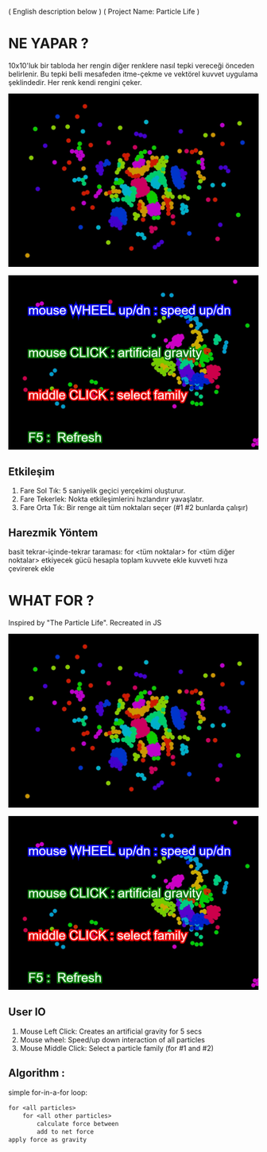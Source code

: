 ( English description below     )
( Project Name: Particle Life   )


# NE YAPAR ?                                
10x10'luk bir tabloda her rengin diğer renklere nasıl tepki vereceği önceden belirlenir.
Bu tepki belli mesafeden itme-çekme ve vektörel kuvvet uygulama şeklindedir.
Her renk kendi rengini çeker.

![Alt Text](images/EK1.jpg?raw=true "EkranKesiti")

![Alt Text](images/EK2.jpg?raw=true "EkranKesiti")


## Etkileşim

1. Fare Sol Tık:    5 saniyelik geçici yerçekimi oluşturur.
2. Fare Tekerlek:   Nokta etkileşimlerini hızlandırır yavaşlatır.
3. Fare Orta Tık:   Bir renge ait tüm noktaları seçer (#1 #2 bunlarda çalışır)


## Harezmik Yöntem
basit tekrar-içinde-tekrar taraması:
    for <tüm noktalar>
        for <tüm diğer noktalar>
            etkiyecek gücü hesapla
            toplam kuvvete ekle
    kuvveti hıza çevirerek ekle



# WHAT FOR ?

Inspired by "The Particle Life". Recreated in JS

![Alt Text](images/EK1.jpg?raw=true "EkranKesiti")

![Alt Text](images/EK2.jpg?raw=true "EkranKesiti")


## User IO

1. Mouse Left Click:    Creates an artificial gravity for 5 secs
2. Mouse wheel:         Speed/up down interaction of all particles
3. Mouse Middle Click:  Select a particle family  (for #1 and #2)


## Algorithm :
simple for-in-a-for loop:

    for <all particles>
        for <all other particles>
            calculate force between
            add to net force
    apply force as gravity